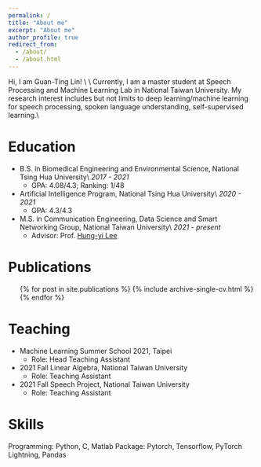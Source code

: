 ```yaml
---
permalink: /
title: "About me"
excerpt: "About me"
author_profile: true
redirect_from: 
  - /about/
  - /about.html
---
```

Hi, I am Guan-Ting Lin! \\
\\
Currently, I am a master student at Speech Processing and Machine Learning Lab in National Taiwan University. My research interest includes but not limits to deep learning/machine learning for speech processing, spoken language understanding, self-supervised learning.\\

Education
======
* B.S. in Biomedical Engineering and Environmental Science, National Tsing Hua University\\
*2017 - 2021*
  * GPA: 4.08/4.3; Ranking: 1/48
* Artificial Intelligence Program, National Tsing Hua University\\
*2020 - 2021*
  * GPA: 4.3/4.3
* M.S. in Communication Engineering, Data Science and Smart Networking Group, National Taiwan University\\
*2021 - present*
  * Advisor: Prof. [Hung-yi Lee](https://speech.ee.ntu.edu.tw/~hylee/index.html)

Publications
======
  <ul>{% for post in site.publications %}
    {% include archive-single-cv.html %}
  {% endfor %}</ul> 

Teaching
======
* Machine Learning Summer School 2021, Taipei
  * Role: Head Teaching Assistant
* 2021 Fall Linear Algebra, National Taiwan University
  * Role: Teaching Assistant
* 2021 Fall Speech Project, National Taiwan University
  * Role: Teaching Assistant


Skills
======
Programming: Python, C, Matlab
Package: Pytorch, Tensorflow, PyTorch Lightning, Pandas

